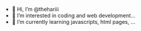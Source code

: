 - 👋 Hi, I’m @thehariii
- 👀 I’m interested in coding and web development...
- 🌱 I’m currently learning javascripts, html pages,  ...

  

<!---
thehariii/thehariii is a ✨ special ✨ repository because its `README.md` (this file) appears on your GitHub profile.
You can click the Preview link to take a look at your changes.
--->
